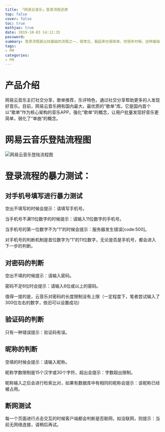 ```yaml
---
title: 「网易云音乐」登录流程还原
top: false
cover: false
toc: true
mathjax: true
date: 2019-10-03 14:12:35
password:
summary: 登录流程是比较基础的流程之一，很常见，看起来也很简单，但很多时候，这种基础流程的体验往往也最容易被忽略。所以希望大家从基础着手，关注细节体验，为后续产品设计打好基础。
tags:
- PM
categories:
- PM
---
```


# 产品介绍
网易云音乐主打社交分享，歌单推荐，乐评特色，通过社交分享帮助更多的人发现好音乐。目前，网易云音乐拥有国内最大，最优质的“歌单”库。它是国内首个以“歌单”作为核心架构的音乐APP，强化“歌单”的概念，让用户批量发现好音乐更简单，弱化了“单曲”的概念。

# 网易云音乐登陆流程图
![网易云音乐登陆流程图](wangyiyun.png)
# 登录流程的暴力测试：
## 对手机号填写进行暴力测试
空出不填写的时候会提示：请填写手机号。

当手机号不满11位数字的时候提示：请输入11位数字的手机号。

当手机号的第一位数字不为“1”的时候会提示：服务器发生错误[code:500]。

对手机号的判断机制是首位数字为“1”的11位数字，无论是否是手机号，都会进入下一步的判断。

## 对密码的判断
空出不填的时候提示：请输入密码。

密码不足6位时会提示：请输入6位或以上的密码。

值得一提的是，云音乐对密码的长度限制没有上限（一定程度下，笔者尝试输入了300位左右的数字，依旧可以设置成功）

## 验证码的判断
只有一种错误提示：验证码有误。

## 昵称的判断
空填的时候会提示：请输入昵称。

昵称字数限制是15个汉字或30个字符，超出会提示：字数超出限制。

昵称输入之后会进行检索比对，如果有数据库中有相同的昵称会提示：该昵称已经被占用。

## 断网测试
每一个页面进行点击交互的时候客户端都会判断是否联网，如没联网，则提示：当前无网络连接，请稍后再试。